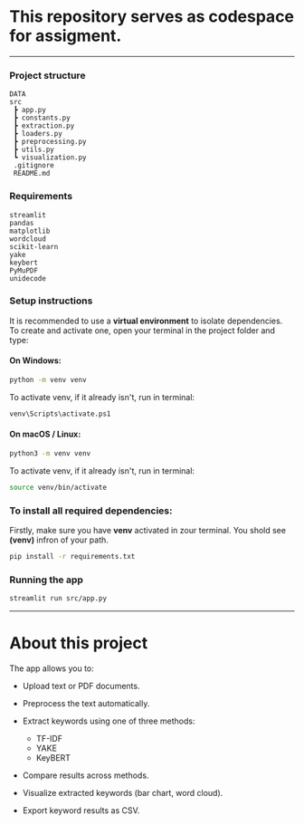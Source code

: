 # This repository serves as codespace for assigment.   
---
### Project structure   

```
DATA
src
 ┣ app.py
 ┣ constants.py
 ┣ extraction.py
 ┣ loaders.py
 ┣ preprocessing.py
 ┣ utils.py
 ┗ visualization.py
 .gitignore
 README.md
```
### Requirements   

```
streamlit
pandas
matplotlib
wordcloud
scikit-learn
yake
keybert
PyMuPDF
unidecode
```

### Setup instructions   

It is recommended to use a **virtual environment** to isolate dependencies.  
To create and activate one, open your terminal in the project folder and type:  

#### On Windows:  
```bash
python -m venv venv
```
To activate venv, if it already isn't, run in terminal:  
```bash
venv\Scripts\activate.ps1
```

#### On macOS / Linux:  
```bash
python3 -m venv venv
```
To activate venv, if it already isn't, run in terminal:  
```bash
source venv/bin/activate
```

### To install all required dependencies:  
Firstly, make sure you have **venv** activated in zour terminal. You shold see **(venv)** infron of your path.
```bash
pip install -r requirements.txt
```

### Running the app  
```bash
streamlit run src/app.py
```
---
# About this project  

The app allows you to:  
- Upload text or PDF documents.  
- Preprocess the text automatically.  
- Extract keywords using one of three methods:  
    - TF-IDF
    - YAKE
    - KeyBERT

- Compare results across methods.  
- Visualize extracted keywords (bar chart, word cloud).  
- Export keyword results as CSV.  